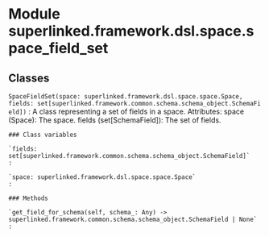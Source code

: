 Module superlinked.framework.dsl.space.space_field_set
======================================================

Classes
-------

`SpaceFieldSet(space: superlinked.framework.dsl.space.space.Space, fields: set[superlinked.framework.common.schema.schema_object.SchemaField])`
:   A class representing a set of fields in a space.
    Attributes:
        space (Space): The space.
        fields (set[SchemaField]): The set of fields.

    ### Class variables

    `fields: set[superlinked.framework.common.schema.schema_object.SchemaField]`
    :

    `space: superlinked.framework.dsl.space.space.Space`
    :

    ### Methods

    `get_field_for_schema(self, schema_: Any) ‑> superlinked.framework.common.schema.schema_object.SchemaField | None`
    :